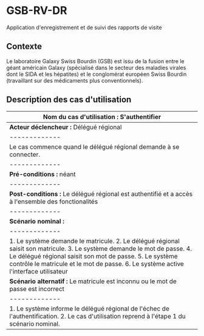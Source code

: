 # GSB-RV-DR
Application d'enregistrement et de suivi des rapports de visite
## Contexte
Le laboratoire Galaxy Swiss Bourdin (GSB) est issu de la fusion entre le géant américain Galaxy (spécialisé dans le secteur des maladies virales dont le SIDA et les hépatites) et le conglomérat européen Swiss Bourdin (travaillant sur des médicaments plus conventionnels).
## Description des cas d'utilisation
**Nom du cas d'utilisation :** S'authentifier |
|-------------|
**Acteur déclencheur :** Délégué régional | 
|-------------|
Le cas commence quand le délégué régional demande à se connecter. | 
|-------------|
**Pré-conditions :** néant | 
|-------------|
**Post-conditions :** Le délégué régional est authentifié et a accès à l'ensemble des fonctionalités |
|-------------|
**Scénario nominal :** | 
|-------------|
1. Le système demande le matricule. 2. Le délégué régional saisit son matricule. 3. Le système demande le mot de passe. 4. Le délégué régional saisit son mot de passe. 5. Le système contrôle le matricule et le mot de passe. 6. Le système active l'interface utilisateur | 
**Scénario alternatif :** Le matricule est inconnu ou le mot de passe est incorrect |
|-------------|
1. Le système informe le délégué régional de l'échec de l'authentification. 2. Le cas d'utilisation reprend à l'étape 1 du scénario nominal. |
